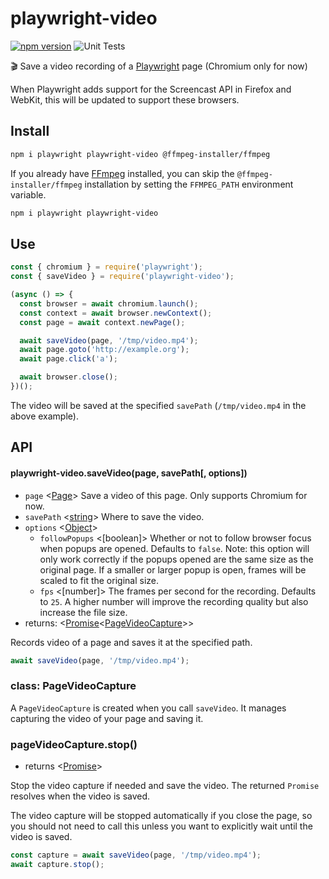 # playwright-video

[![npm version](https://badge.fury.io/js/playwright-video.svg)](https://badge.fury.io/js/playwright-video) ![Unit Tests](https://github.com/qawolf/playwright-video/workflows/Unit%20Tests/badge.svg)

🎬 Save a video recording of a [Playwright](https://github.com/microsoft/playwright) page (Chromium only for now)

When Playwright adds support for the Screencast API in Firefox and WebKit, this will be updated to support these browsers.

## Install

```sh
npm i playwright playwright-video @ffmpeg-installer/ffmpeg
```

If you already have [FFmpeg](https://www.ffmpeg.org) installed, you can skip the `@ffmpeg-installer/ffmpeg` installation by setting the `FFMPEG_PATH` environment variable.

```sh
npm i playwright playwright-video
```

## Use

```js
const { chromium } = require('playwright');
const { saveVideo } = require('playwright-video');

(async () => {
  const browser = await chromium.launch();
  const context = await browser.newContext();
  const page = await context.newPage();

  await saveVideo(page, '/tmp/video.mp4');
  await page.goto('http://example.org');
  await page.click('a');

  await browser.close();
})();
```

The video will be saved at the specified `savePath` (`/tmp/video.mp4` in the above example).

## API

#### playwright-video.saveVideo(page, savePath[, options])

- `page` <[Page]> Save a video of this page. Only supports Chromium for now.
- `savePath` <[string]> Where to save the video.
- `options` <[Object]>
  - `followPopups` <[boolean]> Whether or not to follow browser focus when popups are opened. Defaults to `false`. Note: this option will only work correctly if the popups opened are the same size as the original page. If a smaller or larger popup is open, frames will be scaled to fit the original size.
  - `fps` <[number]> The frames per second for the recording. Defaults to `25`. A higher number will improve the recording quality but also increase the file size.
- returns: <[Promise]<[PageVideoCapture](#class-pagevideocapture)>>

Records video of a page and saves it at the specified path.

```js
await saveVideo(page, '/tmp/video.mp4');
```

### class: PageVideoCapture

A `PageVideoCapture` is created when you call `saveVideo`. It manages capturing the video of your page and saving it.

### pageVideoCapture.stop()

- returns <[Promise]>

Stop the video capture if needed and save the video. The returned `Promise` resolves when the video is saved.

The video capture will be stopped automatically if you close the page, so you should not need to call this unless you want to explicitly wait until the video is saved.

```js
const capture = await saveVideo(page, '/tmp/video.mp4');
await capture.stop();
```

[object]: https://developer.mozilla.org/en-US/docs/Web/JavaScript/Reference/Global_Objects/Object 'Object'
[page]: https://github.com/microsoft/playwright/blob/master/docs/api.md#class-page 'Page'
[promise]: https://developer.mozilla.org/en-US/docs/Web/JavaScript/Reference/Global_Objects/Promise 'Promise'
[string]: https://developer.mozilla.org/en-US/docs/Web/JavaScript/Data_structures#String_type 'string'
